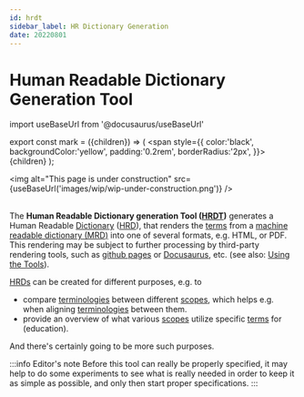 ```yaml
---
id: hrdt
sidebar_label: HR Dictionary Generation
date: 20220801
---
```


# Human Readable Dictionary Generation Tool

import useBaseUrl from '@docusaurus/useBaseUrl'

export const mark = ({children}) => (
  <span style={{ color:'black', backgroundColor:'yellow', padding:'0.2rem', borderRadius:'2px', }}>
    {children}
  </span> );

<img
  alt="This page is under construction"
  src={useBaseUrl('images/wip/wip-under-construction.png')}
/><br/><br/>

The **Human Readable Dictionary generation Tool ([HRDT](@))** generates a Human Readable [Dictionary](@) ([HRD](@)), that renders the [terms](@) from a [machine readable dictionary (MRD)](mrd@) into one of several formats, e.g. HTML, or PDF. This rendering may be subject to further processing by third-party rendering tools, such as [github pages](https://pages.github.com/) or [Docusaurus](https://docusaurus.io/docs/docs-introduction), etc. (see also: [Using the Tools](/docs/tev2-toolbox)).

[HRDs](@) can be created for different purposes, e.g. to

- compare [terminologies](@) between different [scopes](@), which helps e.g. when aligning [terminologies](@) between them.
- provide an overview of what various [scopes](@) utilize specific [terms](@) for (education).

And there's certainly going to be more such purposes.

:::info Editor's note
Before this tool can really be properly specified, it may help to do some experiments to see what is really needed in order to keep it as simple as possible, and only then start proper specifications.
:::
